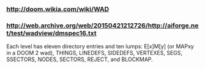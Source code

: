 

### http://doom.wikia.com/wiki/WAD


### http://web.archive.org/web/20150421212726/http://aiforge.net/test/wadview/dmspec16.txt


Each level has eleven directory entries and ten lumps: E[x]M[y] (or
MAPxy in a DOOM 2 wad), THINGS, LINEDEFS, SIDEDEFS, VERTEXES, SEGS,
SSECTORS, NODES, SECTORS, REJECT, and BLOCKMAP.


